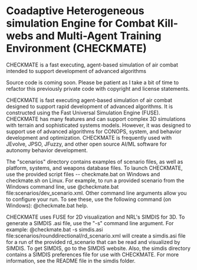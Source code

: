# Coadaptive Heterogeneous simulation Engine for Combat Kill-webs and Multi-Agent Training Environment (CHECKMATE)
CHECKMATE is a fast executing, agent-based simulation of air combat intended to support development of advanced algorithms

Source code is coming soon. Please be patient as I take a bit of time to refactor this previously private code with 
copyright and license statements. 

CHECKMATE is fast executing agent-based simulation of air combat designed to support
rapid development of advanced algorithms. It is constructed using the Fast Universal
Simulation Engine (FUSE). CHECKMATE has many features and can support complex 3D simulations
with terrain and sophisticated systems models. However, it was designed to support use of
advanced algorithms for CONOPS, system, and behavior development and optimization. CHECKMATE
is frequently used with JEvolve, JPSO, JFuzzy, and other open source AI/ML software for
autonomy behavior development.

The "scenarios" directory contains examples of scenario files, as well as platform, systems, and weapons database files. 
To launch CHECKMATE, use the provided script files -- checkmate.bat on Windows and checkmate.sh on Linux. 
For example, to run a provided scenario from the Windows command line, use @checkmate.bat file:scenarios/dev_scenario.xml. 
Other command line arguments allow you to configure your run. To see these, use the following command (on Windows): @checkmate.bat help.

CHECKMATE uses FUSE for 2D visualization and NRL's SIMDIS for 3D. To generate a SIMDIS .asi file, 
use the "-s" command line argument. For example: @checkmate.bat -s simdis.asi file:scenarios/rounddirectional/rd_scenario.xml 
will create a simdis.asi file for a run of the provided rd_scenario that can be read and visualized by SIMDIS. 
To get SIMDIS, go to the SIMDIS website. Also, the simdis directory contains a SIMDIS preferences file for use with CHECKMATE. 
For more information, see the README file in the simdis folder.